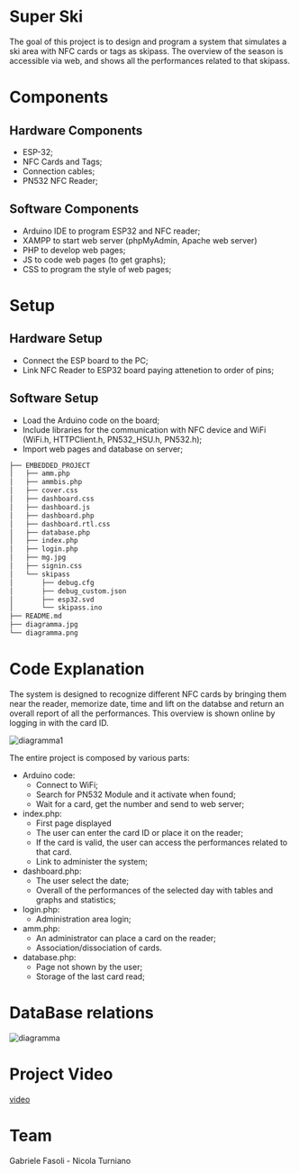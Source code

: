 # Super Ski
The goal of this project is to design and program a system that simulates a ski area with NFC cards or tags as skipass. The overview of the season is accessible via web, and shows all the performances related to that skipass. 
# Components
## Hardware Components
- ESP-32;
- NFC Cards and Tags;
- Connection cables;
- PN532 NFC Reader;
## Software Components
- Arduino IDE to program ESP32 and NFC reader;
- XAMPP to start web server (phpMyAdmin, Apache web server)
- PHP to develop web pages;
- JS to code web pages (to get graphs);
- CSS to program the style of web pages;
# Setup
## Hardware Setup
- Connect the ESP board to the PC;
- Link NFC Reader to ESP32 board paying attenetion to order of pins;
## Software Setup
- Load the Arduino code on the board;
- Include libraries for the communication with NFC device and WiFi (WiFi.h, HTTPClient.h, PN532_HSU.h, PN532.h);
- Import web pages and database on server;
```bash
├── EMBEDDED_PROJECT
│   ├── amm.php
│   ├── ammbis.php
│   ├── cover.css
│   ├── dashboard.css
│   ├── dashboard.js
│   ├── dashboard.php
│   ├── dashboard.rtl.css
│   ├── database.php
│   ├── index.php
│   ├── login.php
│   ├── mg.jpg
│   ├── signin.css
│   └── skipass
│       ├── debug.cfg
│       ├── debug_custom.json
│       ├── esp32.svd
│       └── skipass.ino
├── README.md
├── diagramma.jpg
└── diagramma.png
```


# Code Explanation

The system is designed to recognize different NFC cards by bringing them near the reader, memorize  date, time and lift on the databse and return an overall report of all the performances.
This overview is shown online by logging in with the card ID.

![diagramma1](sistemaEmbedded.png)

The entire project is composed by various parts:
- Arduino code:
  - Connect to WiFi;
  - Search for PN532 Module and it activate when found;
  - Wait for a card, get the number and send to web server;
- index.php:
  - First page displayed
  - The user can enter the card ID or place it on the reader;
  - If the card is valid, the user can access the performances related to that card.
  - Link to administer the system;
- dashboard.php:
  - The user select the date;
  - Overall of the performances of the selected day with tables and graphs and statistics;
- login.php:
  - Administration area login;
- amm.php:
  - An administrator can place a card on the reader;
  - Association/dissociation of cards.
- database.php:
  - Page not shown by the user;
  - Storage of the last card read;
# DataBase relations
![diagramma](diagramma.jpg)
# Project Video
[video](https://github.com/elgabe01/Embedded-Software/edit/main/README.md)

# Team
Gabriele Fasoli - Nicola Turniano
